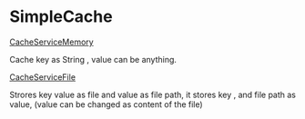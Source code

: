 # SimpleCache

[CacheServiceMemory](https://github.com/devaiahdoni/SimpleCache/blob/master/src/main/java/com/myservices/cache/serviceImpl/CacheServiceMemory.java)

Cache key as String , value can be anything.

[CacheServiceFile](https://github.com/devaiahdoni/SimpleCache/blob/master/src/main/java/com/myservices/cache/serviceImpl/CacheServiceFile.java)

Strores key value as file and value as file path,
it stores key , and file path as value, (value can be changed as content of the file)

